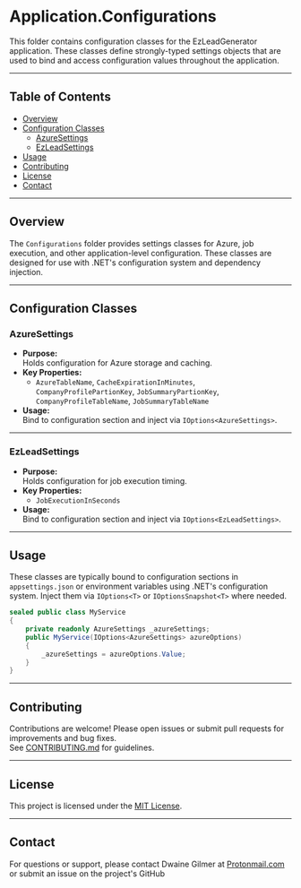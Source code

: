 # Application.Configurations

This folder contains configuration classes for the EzLeadGenerator application. These classes define strongly-typed settings objects that are used to bind and access configuration values throughout the application.

---

## Table of Contents

- [Overview](#overview)
- [Configuration Classes](#configuration-classes)
  - [AzureSettings](#azuresettings)
  - [EzLeadSettings](#ezleadsettings)
- [Usage](#usage)
- [Contributing](#contributing)
- [License](#license)
- [Contact](#contact)

---

## Overview

The `Configurations` folder provides settings classes for Azure, job execution, and other application-level configuration. These classes are designed for use with .NET's configuration system and dependency injection.

---

## Configuration Classes

### AzureSettings

- **Purpose:**  
  Holds configuration for Azure storage and caching.
- **Key Properties:**  
  - `AzureTableName`, `CacheExpirationInMinutes`, `CompanyProfilePartionKey`, `JobSummaryPartionKey`, `CompanyProfileTableName`, `JobSummaryTableName`
- **Usage:**  
  Bind to configuration section and inject via `IOptions<AzureSettings>`.

---

### EzLeadSettings

- **Purpose:**  
  Holds configuration for job execution timing.
- **Key Properties:**  
  - `JobExecutionInSeconds`
- **Usage:**  
  Bind to configuration section and inject via `IOptions<EzLeadSettings>`.

---

## Usage

These classes are typically bound to configuration sections in `appsettings.json` or environment variables using .NET's configuration system. Inject them via `IOptions<T>` or `IOptionsSnapshot<T>` where needed.

```csharp
sealed public class MyService
{
    private readonly AzureSettings _azureSettings;
    public MyService(IOptions<AzureSettings> azureOptions)
    {
        _azureSettings = azureOptions.Value;
    }
}
```

---

## Contributing

Contributions are welcome! Please open issues or submit pull requests for improvements and bug fixes.  
See [CONTRIBUTING.md](../../CONTRIBUTING.md) for guidelines.

---

## License

This project is licensed under the [MIT License](../../LICENSE).

---

## Contact

For questions or support, please contact Dwaine Gilmer at [Protonmail.com](mailto:dwaine.gilmer@protonmail.com) or submit an issue on the project's GitHub